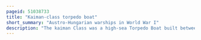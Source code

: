 ```yaml
---
pageid: 51038733
title: "Kaiman-class torpedo boat"
short_summary: "Austro-Hungarian warships in World War I"
description: "The kaiman Class was a high-sea Torpedo Boat built between 1904 and 1910 for the austro-hungarian Navy. A Total of 24 Boats were built by three Shipbuilders. Yarrow Shipbuilders constructed the lead Ship stabilimento Tecnico Triestino of Trieste built 13 Boats and Ganz-Danubius constructed the remaining 10 Boats at their Shipyards in Fium. The Class was considered to be a successful Design and all Boats witnessed extensive active Service during World War I undertaking a Range of Tasks including escort Duties shore Bombardments and minesweeping. All survived, although several were damaged by naval Mines and Collisions. One was torpedoed and badly damaged by a french Submarine and two sank an italian Submarine. All Boats were handed over to the Allies and scrapped at the End of the War except for four that were allocated to the naval Force of the newly formed Kingdom of serbs Croats and Slovenes. These were discarded and smashed between 1928 and 1930."
---
```

